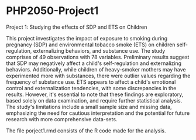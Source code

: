 # PHP2050-Project1
Project 1: Studying the effects of SDP and ETS on Children

This project investigates the impact of exposure to smoking during pregnancy (SDP) and environmental tobacco smoke (ETS) on children self-regulation, externalizing behaviors, and substance use. The study comprises of 49 observations with 78 variables. Preliminary results suggest that SDP may negatively affect a child's self-regulation and externalizing behaviors. Additionally, while children of heavy-smoker mothers may have experimented more with substances, there were outlier values regarding the frequency of substance use. ETS appears to affect a child's emotional control and externalization tendencies, with some discrepancies in the results. However, it's essential to note that these findings are exploratory, based solely on data examination, and require further statistical analysis. The study's limitations include a small sample size and missing data, emphasizing the need for cautious interpretation and the potential for future research with more comprehensive data-sets.

The file porject1.rmd consists of the R code made for the analysis.